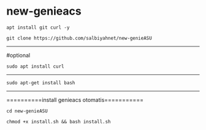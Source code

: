 # new-genieacs
```
apt install git curl -y
```
```
git clone https://github.com/salbiyahnet/new-genieASU
```
---------------------
#optional
```
sudo apt install curl
```
---------------------
```
sudo apt-get install bash
```
---------------------
==========install genieacs otomatis===========
```
cd new-genieASU
```
```
chmod +x install.sh && bash install.sh
```
